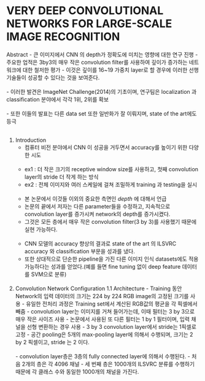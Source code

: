# VERY DEEP CONVOLUTIONAL NETWORKS FOR LARGE-SCALE IMAGE RECOGNITION

Abstract
    - 큰 이미지에서 CNN 의 depth가 정확도에 미치는 영향에 대한 연구 진행
    - 주요한 업적은 3by3의 매우 작은 convolution filter를 사용하여 깊이가 증가하는 네트워크에 대한 철저한 평가
    - 이것은 깊이를 16~19 가중치 layer로 할 경우에 이러한 선행기술들이 성공할 수 있다는 것을 보여준다.<br><br>
    - 이러한 발견은 ImageNet Challenge(2014)의 기초이며, 연구팀은 localization 과 classification 분야에서 각각 1위, 2위를 확보<br><br>
    - 또한 이들의 발표는 다른 data set 또한 일반화가 잘 이뤄지며, state of the art에도 등극
<br><br>
1. Introduction
    - 컴퓨터 비전 분야에서 CNN 이 성공을 거두면서 accuracy를 높이기 위한 다양한 시도<br><br>
    - ex1 : 더 작은 크기의 receptive window size를 사용하고, 첫째 convolution layer의 stride 더 작게 하는 방식
    - ex2 : 전체 이미지와 여러 스케일에 걸쳐 조밀하게 training 과 testing을 실시<br><br>
    - 본 논문에서 이것들 이외의 중요한 측면인 *depth* 에 대해서 언급
    - 논문의 끝에서 저자는 다른 parameter들을 수정하고, 지속적으로 convolution layer를 증가시켜 network의 depth를 증가시켰다.
    - 그것은 모든 층에서 매우 작은 convolution filter(3 by 3)를 사용했기 때문에 실현 가능하다.<br><br>
    - CNN 모델의 accuracy 향상의 결과로 state of the art 의 ILSVRC accuracy 와 classification 부문을 성과를 냈다.
    - 또한 상대적으로 단순한 pipeline을 가진 다른 이미지 인식 datasets에도 적용 가능하다는 성과를 얻었다.(예를 들면 fine tuning 없이 deep feature 데이터를 SVM으로 분류)
<br><br>
1. Convolution Network Configuration
    1.1 Architecture
        - Training 동안 Network의 입력 데이터의 크기는 224 by 224 RGB image의 고정된 크기를 사용
        - 유일한 전처리 과정은 Training set에서 계산된 RGB값의 평균을 각 픽셀에서 빼줌
        - convolution layer는 이미지를 거쳐 들어가는데, 이때 필터는 3 by 3으로 매우 작은 사이즈 사용
        - 논문에서 사용된 또 다른 필터는 1 by 1 필터이며, 입력 채널을 선형 변환하는 경우 사용
        - 3 by 3 convolution layer에서 stride는 1픽셀로 고정
        - 공간 pooling은 5개의 max-pooling layer에 의해서 수행되며, 크기는 2 by 2 픽셀이고, stride 는 2 이다.<br><br>
        - convolution layer층은 3층의 fully connected layer에 의해서 수행된다.
        - 처음 2개의 층은 각 4096 채널
        - 세 번째 층은 1000개의 ILSVRC 분류를 수행하기 때문에 각 클래스 수와 동일한 1000개의 채널을 가진다.
        
    
    